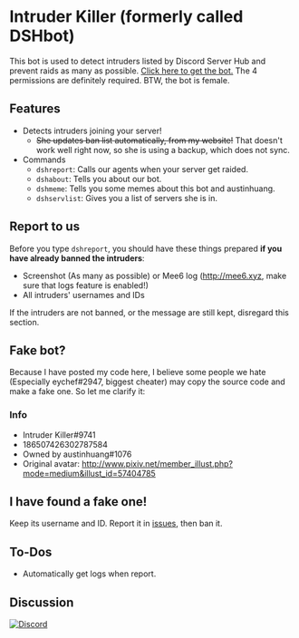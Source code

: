 # Intruder Killer (formerly called DSHbot)
This bot is used to detect intruders listed by Discord Server Hub and prevent raids as many as possible. [Click here to get the bot.](https://discordapp.com/oauth2/authorize?client_id=186507386981318657&scope=bot&permissions=268435469) The 4 permissions are definitely required. BTW, the bot is female.

## Features
* Detects intruders joining your server!
  * ~~She updates ban list automatically, from my website!~~ That doesn't work well right now, so she is using a backup, which does not sync.
* Commands
  * `dshreport`: Calls our agents when your server get raided.
  * `dshabout`: Tells you about our bot.
  * `dshmeme`: Tells you some memes about this bot and austinhuang.
  * `dshservlist`: Gives you a list of servers she is in.

## Report to us
Before you type `dshreport`, you should have these things prepared **if you have already banned the intruders**:
* Screenshot (As many as possible) or Mee6 log (http://mee6.xyz, make sure that logs feature is enabled!)
* All intruders' usernames and IDs

If the intruders are not banned, or the message are still kept, disregard this section.

## Fake bot?
Because I have posted my code here, I believe some people we hate (Especially eychef#2947, biggest cheater) may copy the source code and make a fake one. So let me clarify it:

### Info
* Intruder Killer#9741
* 186507426302787584
* Owned by austinhuang#1076
* Original avatar: http://www.pixiv.net/member_illust.php?mode=medium&illust_id=57404785

## I have found a fake one!
Keep its username and ID. Report it in [issues](https://github.com/austinhuang0131/Intruder-Killer/issues), then ban it.

## To-Dos
* Automatically get logs when report.

## Discussion
[![Discord](https://discordapp.com/api/servers/191999086272970753/widget.png?style=banner2)](http://discord.gg/014UYlML7lk1Fb7tB)
